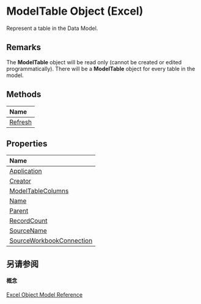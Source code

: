 
# ModelTable Object (Excel)

Represent a table in the Data Model.


## Remarks

The  **ModelTable** object will be read only (cannot be created or edited programmatically). There will be a **ModelTable** object for every table in the model.


## Methods



|**Name**|
|:-----|
|[Refresh](341e82f4-a885-6c95-850d-21703bb27995.md)|

## Properties



|**Name**|
|:-----|
|[Application](c2138114-e623-f141-090d-22644f8d2477.md)|
|[Creator](121e3d5d-d898-1aba-2b51-aff469a7eefc.md)|
|[ModelTableColumns](964b8967-8270-830c-bf69-c6ef1078fbbb.md)|
|[Name](47dd37e5-b309-7b1b-bcd8-7a2b08d3801d.md)|
|[Parent](88336973-dd98-062e-d81c-6fc4ecf3946e.md)|
|[RecordCount](7590a472-d250-5df1-a48d-bed99b5c2665.md)|
|[SourceName](96993c18-598d-6270-8582-d6c7aa69f8b9.md)|
|[SourceWorkbookConnection](b0575542-2c93-9f41-ecdb-9902a0fb7035.md)|

## 另请参阅


#### 概念


[Excel Object Model Reference](11ea8598-8a20-92d5-f98b-0da04263bf2c.md)